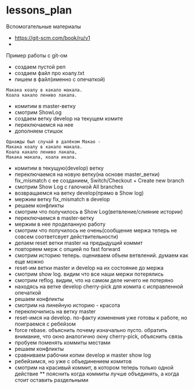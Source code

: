 # lessons_plan
Вспомогательные материалы
* https://git-scm.com/book/ru/v1
* 

Пример работы с git-ом
* создаем пустой реп
* создаем файл про коалу.txt
* пишем в файл(именно с опечаткой)
```
Макака коалу в какало макала.
Коала какало лениво лакала.
```
* комитим в master-ветку
* смотрим ShowLog
* создаем ветку develop на текущем комите
* переключаемся на нее
* дополняем стишок
```
Однажды был случай в далёком Макао -
Макака коалу в какало макала.
Коала какало лениво лакала,
Макака макала, коала икала.
```
* комитим в текущую(develop) ветку
* переключаемся на новую ветку(на основе master_ветки) fix_mismatch с ее созданием, 
Switch/Checkout + Create new branch
* смотрим Show Log с галочкой All branches
* возвращаемся на ветку develop(прямо в Show log)
* мержим ветку fix_mismatch в develop
* решаем конфликты
* смотрим что получилось в Show Log(ветвление/слияние истории)
* переключаемся в master-ветку
* мержим в нее проделанную работу
* смотрим что получилось не очень(сообщение мержа теперь не совсем соответсвует действительности)
* делаем reset ветки master на предыдущий коммит
* повторяем мерж с опцией no fast forward
* смотрим историю теперь. оцениваем объем ветвлений. думаем как еще можно
* reset-им ветки master и develop на их состояние до мержа
* смотрим show log. видим что все наши мержи потерялись
* смотрим reflog. видим, что на самом деле ничего не потеряно
* находясь на ветке develop cherry-pick для комита с исправленной опечаткой
* решаем конфликты
* смотрим на линейную историю - красота
* переключились на ветку master
* reset-имся на develop. по-факту изменения уже готовы к работе, но поиграемся с ребейзом
* force rebase. объяснить почему изначально пусто. обратить внимание, что окно аналогично окну cherry-pick, объяснить связь
* пробуем поменять коммиты местами
* решаем конфликты
* сравниваем рабочии копии develop и master  show log
* ребейзимся, но уже с объединением комитов
* смотрим на красивый коммит, в котором теперь только одной действие
** пояснить когда коммиты лучше объединять, а когда стоит оставить раздельными

